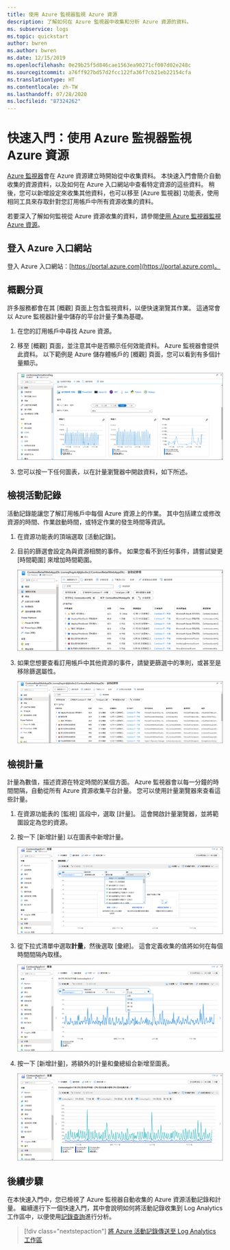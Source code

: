 ```yaml
---
title: 使用 Azure 監視器監視 Azure 資源
description: 了解如何在 Azure 監視器中收集和分析 Azure 資源的資料。
ms. subservice: logs
ms.topic: quickstart
author: bwren
ms.author: bwren
ms.date: 12/15/2019
ms.openlocfilehash: 0e29b25f5d846cae1563ea90271cf007d02e248c
ms.sourcegitcommit: a76ff927bd57d2fcc122fa36f7cb21eb22154cfa
ms.translationtype: HT
ms.contentlocale: zh-TW
ms.lasthandoff: 07/28/2020
ms.locfileid: "87324262"
---
```

# <a name="quickstart-monitor-an-azure-resource-with-azure-monitor"></a>快速入門：使用 Azure 監視器監視 Azure 資源
[Azure 監視器](../overview.md)會在 Azure 資源建立時開始從中收集資料。 本快速入門會簡介自動收集的資源資料，以及如何在 Azure 入口網站中查看特定資源的這些資料。 稍後，您可以新增設定來收集其他資料，也可以移至 [Azure 監視器] 功能表，使用相同工具來存取針對您訂用帳戶中所有資源收集的資料。

若要深入了解如何監視從 Azure 資源收集的資料，請參閱[使用 Azure 監視器監視 Azure 資源](../insights/monitor-azure-resource.md)。


## <a name="sign-in-to-azure-portal"></a>登入 Azure 入口網站

登入 Azure 入口網站：[https://portal.azure.com](https://portal.azure.com)。 


## <a name="overview-page"></a>概觀分頁
許多服務都會在其 [概觀] 頁面上包含監視資料，以便快速瀏覽其作業。 這通常會以 Azure 監視器計量中儲存的平台計量子集為基礎。

1. 在您的訂用帳戶中尋找 Azure 資源。
2. 移至 [概觀] 頁面，並注意其中是否顯示任何效能資料。 Azure 監視器會提供此資料。 以下範例是 Azure 儲存體帳戶的 [概觀] 頁面，您可以看到有多個計量顯示。

    ![概觀分頁](media/quick-monitor-azure-resource/overview.png)

3. 您可以按一下任何圖表，以在計量瀏覽器中開啟資料，如下所述。

## <a name="view-the-activity-log"></a>檢視活動記錄
活動記錄能讓您了解訂用帳戶中每個 Azure 資源上的作業。 其中包括建立或修改資源的時間、作業啟動時間，或特定作業的發生時間等資訊。

1. 在資源功能表的頂端選取 [活動記錄]。
2. 目前的篩選會設定為與資源相關的事件。 如果您看不到任何事件，請嘗試變更 [時間範圍] 來增加時間範圍。

    ![活動記錄檔](media/quick-monitor-azure-resource/activity-log-resource.png)

4. 如果您想要查看訂用帳戶中其他資源的事件，請變更篩選中的準則，或甚至是移除篩選屬性。

    ![活動記錄檔](media/quick-monitor-azure-resource/activity-log-all.png)



## <a name="view-metrics"></a>檢視計量
計量為數值，描述資源在特定時間的某個方面。 Azure 監視器會以每一分鐘的時間間隔，自動從所有 Azure 資源收集平台計量。 您可以使用計量瀏覽器來查看這些計量。

1. 在資源功能表的 [監視] 區段中，選取 [計量]。 這會開啟計量瀏覽器，並將範圍設定為您的資源。
2. 按一下 [新增計量] 以在圖表中新增計量。
   
   ![計量瀏覽器](media/quick-monitor-azure-resource/metrics-explorer-01.png)
   
4. 從下拉式清單中選取**計量**，然後選取 [彙總]。 這會定義收集的值將如何在每個時間間隔內取樣。

    ![計量瀏覽器](media/quick-monitor-azure-resource/metrics-explorer-02.png)

5. 按一下 [新增計量]，將額外的計量和彙總組合新增至圖表。

    ![計量瀏覽器](media/quick-monitor-azure-resource/metrics-explorer-03.png)



## <a name="next-steps"></a>後續步驟
在本快速入門中，您已檢視了 Azure 監視器自動收集的 Azure 資源活動記錄和計量。 繼續進行下一個快速入門，其中會說明如何將活動記錄收集到 Log Analytics 工作區中，以便使用[記錄查詢](../log-query/log-query-overview.md)進行分析。

> [!div class="nextstepaction"]
> [將 Azure 活動記錄傳送至 Log Analytics 工作區]()

